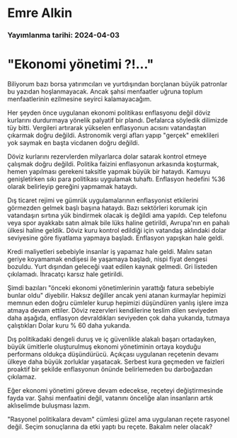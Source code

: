 # Emre Alkin

### Yayımlanma tarihi: 2024-04-03

# "Ekonomi yönetimi ?!..."

Biliyorum bazı borsa yatırımcıları ve yurtdışından borçlanan büyük patronlar bu yazıdan hoşlanmayacak. Ancak şahsi menfaatler uğruna toplum menfaatlerinin ezilmesine seyirci kalamayacağım.

Her şeyden önce uygulanan ekonomi politikası enflasyonu değil döviz kurlarını durdurmaya yönelik palyatif bir plandı. Defalarca söyledik dilimizde tüy bitti. Vergileri artırarak yükselen enflasyonun acısını vatandaştan çıkarmak doğru değildi. Astronomik vergi afları yapıp "gerçek" emeklileri yok saymak en başta vicdanen doğru değildi.

Döviz kurlarını rezervlerden milyarlarca dolar satarak kontrol etmeye çalışmak doğru değildi. Politika faizini enflasyonun arkasında koşturmak, hemen yapılması gerekeni taksitle yapmak büyük bir hataydı. Kamuyu genişletirken sıkı para politikası uygulamak tuhaftı. Enflasyon hedefini %36 olarak belirleyip gereğini yapmamak hataydı.

Dış ticaret rejimi ve gümrük uygulamalarının enflasyonist etkilerini görmezden gelmek başlı başına hataydı. Bazı sektörleri korumak için vatandaşın sırtına yük bindirmek olacak iş değildi ama yapıldı. Cep telefonu veya spor ayakkabı satın almak bile lüks haline getirildi, Avrupa'nın en pahalı ülkesi haline geldik. Döviz kuru kontrol edildiği için vatandaş aklındaki dolar seviyesine göre fiyatlama yapmaya başladı. Enflasyon yapışkan hale geldi.

Kredi maliyetleri sebebiyle insanlar iş yapamaz hale geldi. Malını satan geriye koyamamak endişesi ile yaşamaya başladı, nispi fiyat dengesi bozuldu. Yurt dışından geleceği vaat edilen kaynak gelmedi. Gri listeden çıkılamadı. İhracatçı karsız hale getirildi.

Şimdi bazıları "önceki ekonomi yönetimlerinin yarattığı fatura sebebiyle bunlar oldu" diyebilir. Haksız değiller ancak yeni atanan kurmaylar hepimizi memnun eden doğru cümleler kurup hepimizi düşündüren yanlış işlere imza atmaya devam ettiler. Döviz rezervleri kendilerine teslim dilen seviyeden daha aşağıda, enflasyon devraldıkları seviyeden çok daha yukarıda, tutmaya çalıştıkları Dolar kuru % 60 daha yukarıda.

Dış politikadaki dengeli duruş ve iç güvenlikle alakalı başarı ortadayken, büyük ümitlerle oluşturulmuş ekonomi yönetiminin ortaya koyduğu performans oldukça düşündürücü. Açıkçası uygulanan reçetenin devamı ülkeye daha büyük zorluklar yaşatacak. Serbest kura geçmeden ve faizleri proaktif bir şekilde enflasyonun önünde belirlemeden bu darboğazdan çıkılamaz.

Eğer ekonomi yönetimi göreve devam edecekse, reçeteyi değiştirmesinde fayda var. Şahsi menfaatini değil, vatanını önceliğe alan insanların artık aklıselimde buluşması lazım.

"Rasyonel politikalara devam" cümlesi güzel ama uygulanan reçete rasyonel değil. Seçim sonuçlarına da etki yaptı bu reçete. Bakalım neler olacak?




